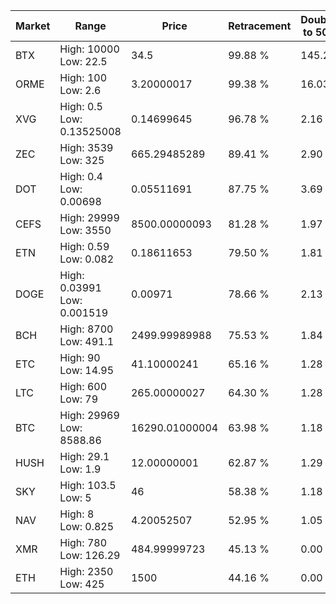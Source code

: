 | Market | Range | Price| Retracement | Doubles to 50% |
| --- | --- | --- | --- | --- |
| BTX | High: 10000<br />Low: 22.5 | 34.5 | 99.88 % | 145.25 |
| ORME | High: 100<br />Low: 2.6 | 3.20000017 | 99.38 % | 16.03 |
| XVG | High: 0.5<br />Low: 0.13525008 | 0.14699645 | 96.78 % | 2.16 |
| ZEC | High: 3539<br />Low: 325 | 665.29485289 | 89.41 % | 2.90 |
| DOT | High: 0.4<br />Low: 0.00698 | 0.05511691 | 87.75 % | 3.69 |
| CEFS | High: 29999<br />Low: 3550 | 8500.00000093 | 81.28 % | 1.97 |
| ETN | High: 0.59<br />Low: 0.082 | 0.18611653 | 79.50 % | 1.81 |
| DOGE | High: 0.03991<br />Low: 0.001519 | 0.00971 | 78.66 % | 2.13 |
| BCH | High: 8700<br />Low: 491.1 | 2499.99989988 | 75.53 % | 1.84 |
| ETC | High: 90<br />Low: 14.95 | 41.10000241 | 65.16 % | 1.28 |
| LTC | High: 600<br />Low: 79 | 265.00000027 | 64.30 % | 1.28 |
| BTC | High: 29969<br />Low: 8588.86 | 16290.01000004 | 63.98 % | 1.18 |
| HUSH | High: 29.1<br />Low: 1.9 | 12.00000001 | 62.87 % | 1.29 |
| SKY | High: 103.5<br />Low: 5 | 46 | 58.38 % | 1.18 |
| NAV | High: 8<br />Low: 0.825 | 4.20052507 | 52.95 % | 1.05 |
| XMR | High: 780<br />Low: 126.29 | 484.99999723 | 45.13 % | 0.00 |
| ETH | High: 2350<br />Low: 425 | 1500 | 44.16 % | 0.00 |
